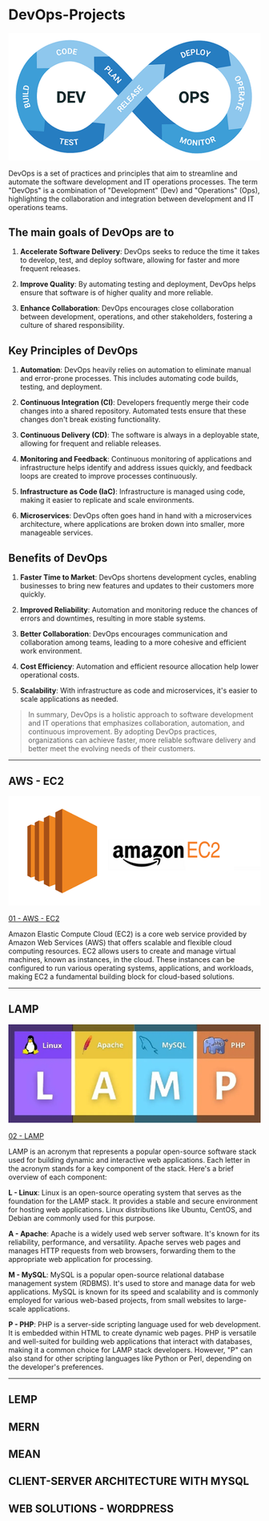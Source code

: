 # DevOps-Projects

![devops](https://github.com/wilfredoha/DevOps-Projects/blob/main/images/devops_2.png)

DevOps is a set of practices and principles that aim to streamline and automate the software development and IT operations processes. The term "DevOps" is a combination of "Development" (Dev) and "Operations" (Ops), highlighting the collaboration and integration between development and IT operations teams.

## The main goals of DevOps are to

1. **Accelerate Software Delivery**: DevOps seeks to reduce the time it takes to develop, test, and deploy software, allowing for faster and more frequent releases.

2. **Improve Quality**: By automating testing and deployment, DevOps helps ensure that software is of higher quality and more reliable.

3. **Enhance Collaboration**: DevOps encourages close collaboration between development, operations, and other stakeholders, fostering a culture of shared responsibility.

## Key Principles of DevOps

1. **Automation**: DevOps heavily relies on automation to eliminate manual and error-prone processes. This includes automating code builds, testing, and deployment.

2. **Continuous Integration (CI)**: Developers frequently merge their code changes into a shared repository. Automated tests ensure that these changes don't break existing functionality.

3. **Continuous Delivery (CD)**: The software is always in a deployable state, allowing for frequent and reliable releases.

4. **Monitoring and Feedback**: Continuous monitoring of applications and infrastructure helps identify and address issues quickly, and feedback loops are created to improve processes continuously.

5. **Infrastructure as Code (IaC)**: Infrastructure is managed using code, making it easier to replicate and scale environments.

6. **Microservices**: DevOps often goes hand in hand with a microservices architecture, where applications are broken down into smaller, more manageable services.

## Benefits of DevOps

1. **Faster Time to Market**: DevOps shortens development cycles, enabling businesses to bring new features and updates to their customers more quickly.

2. **Improved Reliability**: Automation and monitoring reduce the chances of errors and downtimes, resulting in more stable systems.

3. **Better Collaboration**: DevOps encourages communication and collaboration among teams, leading to a more cohesive and efficient work environment.

4. **Cost Efficiency**: Automation and efficient resource allocation help lower operational costs.

5. **Scalability**: With infrastructure as code and microservices, it's easier to scale applications as needed.

>In summary, DevOps is a holistic approach to software development and IT operations that emphasizes collaboration, automation, and continuous improvement. By adopting DevOps practices, organizations can achieve faster, more reliable software delivery and better meet the evolving needs of their customers.

***

## AWS - EC2

![ec2](https://github.com/wilfredoha/DevOps-Projects/blob/main/images/ec2.png)

[01 - AWS - EC2](https://github.com/wilfredoha/DevOps-Projects/tree/main/01%20-%20AWS%20-%20EC2)

Amazon Elastic Compute Cloud (EC2) is a core web service provided by Amazon Web Services (AWS) that offers scalable and flexible cloud computing resources. EC2 allows users to create and manage virtual machines, known as instances, in the cloud. These instances can be configured to run various operating systems, applications, and workloads, making EC2 a fundamental building block for cloud-based solutions.

***

## LAMP

![02 - LAMP](https://github.com/wilfredoha/DevOps-Projects/blob/main/images/lamp.png)

[02 - LAMP](https://github.com/wilfredoha/DevOps-Projects/tree/main/02%20-%20LAMP)

LAMP is an acronym that represents a popular open-source software stack used for building dynamic and interactive web applications. Each letter in the acronym stands for a key component of the stack. Here's a brief overview of each component:

**L - Linux**: Linux is an open-source operating system that serves as the foundation for the LAMP stack. It provides a stable and secure environment for hosting web applications. Linux distributions like Ubuntu, CentOS, and Debian are commonly used for this purpose.

**A - Apache**: Apache is a widely used web server software. It's known for its reliability, performance, and versatility. Apache serves web pages and manages HTTP requests from web browsers, forwarding them to the appropriate web application for processing.

**M - MySQL**: MySQL is a popular open-source relational database management system (RDBMS). It's used to store and manage data for web applications. MySQL is known for its speed and scalability and is commonly employed for various web-based projects, from small websites to large-scale applications.

**P - PHP**: PHP is a server-side scripting language used for web development. It is embedded within HTML to create dynamic web pages. PHP is versatile and well-suited for building web applications that interact with databases, making it a common choice for LAMP stack developers. However, "P" can also stand for other scripting languages like Python or Perl, depending on the developer's preferences.

***

## LEMP
## MERN
## MEAN
## CLIENT-SERVER ARCHITECTURE WITH MYSQL
## WEB SOLUTIONS - WORDPRESS
